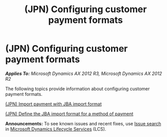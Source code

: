 ﻿---
title: (JPN) Configuring customer payment formats
TOCTitle: (JPN) Configuring customer payment formats
ms:assetid: d8a8036e-50a3-4859-b68a-53af7091e527
ms:mtpsurl: https://technet.microsoft.com/en-us/library/JJ664974(v=AX.60)
ms:contentKeyID: 49386558
ms.date: 04/18/2014
mtps_version: v=AX.60
---

# (JPN) Configuring customer payment formats 


_**Applies To:** Microsoft Dynamics AX 2012 R3, Microsoft Dynamics AX 2012 R2_

The following topics provide information about configuring customer payment formats.

[(JPN) Import payment with JBA import format](jpn-import-payment-with-jba-import-format.md)

[(JPN) Define the JBA import format for a method of payment](jpn-define-the-jba-import-format-for-a-method-of-payment.md)

  
**Announcements:** To see known issues and recent fixes, use [Issue search](http://go.microsoft.com/fwlink/?linkid=389258) in [Microsoft Dynamics Lifecycle Services](http://go.microsoft.com/fwlink/?linkid=306505) (LCS).

